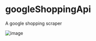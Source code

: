 # googleShoppingApi
A google shopping scraper 

![image](https://user-images.githubusercontent.com/58194653/202878695-28d7e34f-d2bf-460f-aa55-7ba3496a04de.png)
